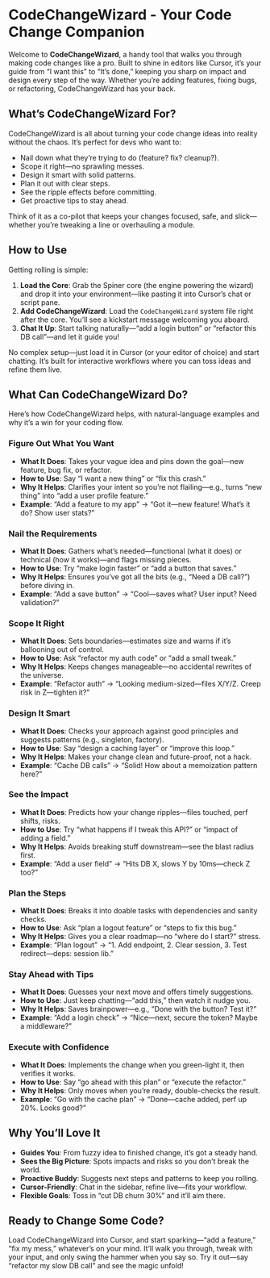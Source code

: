 # CodeChangeWizard - Your Code Change Companion

Welcome to **CodeChangeWizard**, a handy tool that walks you through making code changes like a pro. Built to shine in editors like Cursor, it’s your guide from “I want this” to “It’s done,” keeping you sharp on impact and design every step of the way. Whether you’re adding features, fixing bugs, or refactoring, CodeChangeWizard has your back.

## What’s CodeChangeWizard For?

CodeChangeWizard is all about turning your code change ideas into reality without the chaos. It’s perfect for devs who want to:
- Nail down what they’re trying to do (feature? fix? cleanup?).
- Scope it right—no sprawling messes.
- Design it smart with solid patterns.
- Plan it out with clear steps.
- See the ripple effects before committing.
- Get proactive tips to stay ahead.

Think of it as a co-pilot that keeps your changes focused, safe, and slick—whether you’re tweaking a line or overhauling a module.

## How to Use

Getting rolling is simple:
1. **Load the Core**: Grab the Spiner core (the engine powering the wizard) and drop it into your environment—like pasting it into Cursor’s chat or script pane.
2. **Add CodeChangeWizard**: Load the `CodeChangeWizard` system file right after the core. You’ll see a kickstart message welcoming you aboard.
3. **Chat It Up**: Start talking naturally—“add a login button” or “refactor this DB call”—and let it guide you!

No complex setup—just load it in Cursor (or your editor of choice) and start chatting. It’s built for interactive workflows where you can toss ideas and refine them live.

## What Can CodeChangeWizard Do?

Here’s how CodeChangeWizard helps, with natural-language examples and why it’s a win for your coding flow.

### Figure Out What You Want
- **What It Does**: Takes your vague idea and pins down the goal—new feature, bug fix, or refactor.
- **How to Use**: Say “I want a new thing” or “fix this crash.”
- **Why It Helps**: Clarifies your intent so you’re not flailing—e.g., turns “new thing” into “add a user profile feature.”
- **Example**: “Add a feature to my app” → “Got it—new feature! What’s it do? Show user stats?”

### Nail the Requirements
- **What It Does**: Gathers what’s needed—functional (what it does) or technical (how it works)—and flags missing pieces.
- **How to Use**: Try “make login faster” or “add a button that saves.”
- **Why It Helps**: Ensures you’ve got all the bits (e.g., “Need a DB call?”) before diving in.
- **Example**: “Add a save button” → “Cool—saves what? User input? Need validation?”

### Scope It Right
- **What It Does**: Sets boundaries—estimates size and warns if it’s ballooning out of control.
- **How to Use**: Ask “refactor my auth code” or “add a small tweak.”
- **Why It Helps**: Keeps changes manageable—no accidental rewrites of the universe.
- **Example**: “Refactor auth” → “Looking medium-sized—files X/Y/Z. Creep risk in Z—tighten it?”

### Design It Smart
- **What It Does**: Checks your approach against good principles and suggests patterns (e.g., singleton, factory).
- **How to Use**: Say “design a caching layer” or “improve this loop.”
- **Why It Helps**: Makes your change clean and future-proof, not a hack.
- **Example**: “Cache DB calls” → “Solid! How about a memoization pattern here?”

### See the Impact
- **What It Does**: Predicts how your change ripples—files touched, perf shifts, risks.
- **How to Use**: Try “what happens if I tweak this API?” or “impact of adding a field.”
- **Why It Helps**: Avoids breaking stuff downstream—see the blast radius first.
- **Example**: “Add a user field” → “Hits DB X, slows Y by 10ms—check Z too?”

### Plan the Steps
- **What It Does**: Breaks it into doable tasks with dependencies and sanity checks.
- **How to Use**: Ask “plan a logout feature” or “steps to fix this bug.”
- **Why It Helps**: Gives you a clear roadmap—no “where do I start?” stress.
- **Example**: “Plan logout” → “1. Add endpoint, 2. Clear session, 3. Test redirect—deps: session lib.”

### Stay Ahead with Tips
- **What It Does**: Guesses your next move and offers timely suggestions.
- **How to Use**: Just keep chatting—“add this,” then watch it nudge you.
- **Why It Helps**: Saves brainpower—e.g., “Done with the button? Test it?”
- **Example**: “Add a login check” → “Nice—next, secure the token? Maybe a middleware?”

### Execute with Confidence
- **What It Does**: Implements the change when you green-light it, then verifies it works.
- **How to Use**: Say “go ahead with this plan” or “execute the refactor.”
- **Why It Helps**: Only moves when you’re ready, double-checks the result.
- **Example**: “Go with the cache plan” → “Done—cache added, perf up 20%. Looks good?”

## Why You’ll Love It

- **Guides You**: From fuzzy idea to finished change, it’s got a steady hand.
- **Sees the Big Picture**: Spots impacts and risks so you don’t break the world.
- **Proactive Buddy**: Suggests next steps and patterns to keep you rolling.
- **Cursor-Friendly**: Chat in the sidebar, refine live—fits your workflow.
- **Flexible Goals**: Toss in “cut DB churn 30%” and it’ll aim there.

## Ready to Change Some Code?

Load CodeChangeWizard into Cursor, and start sparking—“add a feature,” “fix my mess,” whatever’s on your mind. It’ll walk you through, tweak with your input, and only swing the hammer when you say so. Try it out—say “refactor my slow DB call” and see the magic unfold!

